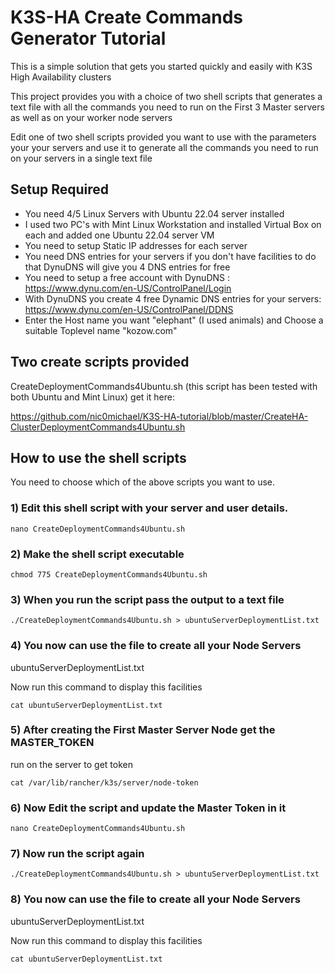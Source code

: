 # K3S-HA Create Commands Generator Tutorial
This is a simple solution that gets you started quickly and easily with K3S High Availability clusters

This project provides you with a choice of two shell scripts that generates a text file with all the commands you need to run on the First 3 Master servers as well as on your worker node servers

Edit one of two shell scripts provided you want to use with the parameters your your servers and use it to generate all the commands you need to run on your servers in a single text file

## Setup Required
* You need 4/5 Linux Servers with Ubuntu 22.04 server installed
* I used two PC's with Mint Linux Workstation and installed Virtual Box on each and added one Ubuntu 22.04 server VM
* You need to setup Static IP addresses for each server
* You need DNS entries for your servers if you don't have facilities to do that DynuDNS will give you 4 DNS entries for free
* You need to setup a free account with DynuDNS  :  https://www.dynu.com/en-US/ControlPanel/Login
* With DynuDNS you create 4 free Dynamic DNS entries for your servers:  https://www.dynu.com/en-US/ControlPanel/DDNS
* Enter the Host name you want "elephant" (I used animals) and Choose a suitable Toplevel name "kozow.com"

## Two create scripts provided

CreateDeploymentCommands4Ubuntu.sh (this script has been tested with both Ubuntu and Mint Linux) get it here:

https://github.com/nic0michael/K3S-HA-tutorial/blob/master/CreateHA-ClusterDeploymentCommands4Ubuntu.sh

## How to use the shell scripts
You need to choose which of the above scripts you want to use.

### 1) Edit this shell script with your server and user details.
```
nano CreateDeploymentCommands4Ubuntu.sh
```

### 2) Make the shell script executable
```
chmod 775 CreateDeploymentCommands4Ubuntu.sh
```

### 3) When you run the script pass the output to a text file
```
./CreateDeploymentCommands4Ubuntu.sh > ubuntuServerDeploymentList.txt
```

### 4) You now can use the file to create all your Node Servers
ubuntuServerDeploymentList.txt

Now run this command to display this facilities
```
cat ubuntuServerDeploymentList.txt
```

### 5) After creating the First Master Server Node get the MASTER_TOKEN  
run on the server to get token
```
cat /var/lib/rancher/k3s/server/node-token
```
### 6) Now Edit the script and update the Master Token in it
```
nano CreateDeploymentCommands4Ubuntu.sh
```
### 7) Now run the script again
```
./CreateDeploymentCommands4Ubuntu.sh > ubuntuServerDeploymentList.txt
```
### 8) You now can use the file to create all your Node Servers
ubuntuServerDeploymentList.txt


Now run this command to display this facilities
```
cat ubuntuServerDeploymentList.txt
```

